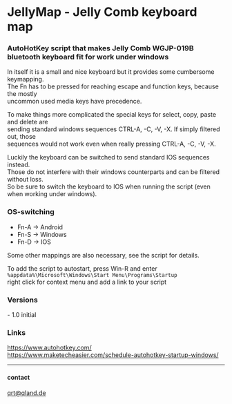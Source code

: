 # **JellyMap - Jelly Comb keyboard map**
### **AutoHotKey script that makes Jelly Comb WGJP-019B bluetooth keyboard fit for work under windows**

In itself it is a small and nice keyboard but it provides some cumbersome keymapping.  
The Fn has to be pressed for reaching escape and function keys, because the mostly  
uncommon used media keys have precedence.

To make things more complicated the special keys for select, copy, paste and delete are  
sending standard windows sequences CTRL-A, -C, -V, -X. If simply filtered out, those  
sequences would not work even when really pressing CTRL-A, -C, -V, -X. 

Luckily the keyboard can be switched to send standard IOS sequences instead.  
Those do not interfere with their windows counterparts and can be filtered without loss.  
So be sure to switch the keyboard to IOS when running the script (even when working under windows).

### OS-switching
- Fn-A -> Android  
- Fn-S -> Windows  
- Fn-D -> IOS  

Some other mappings are also necessary, see the script for details.

To add the script to autostart, press Win-R and enter  
`%appdata%\Microsoft\Windows\Start Menu\Programs\Startup`  
right click for context menu and add a link to your script

### **Versions**
\- 1.0 initial  

### **Links**
https://www.autohotkey.com/  
https://www.maketecheasier.com/schedule-autohotkey-startup-windows/

---

#### contact
[qrt@qland.de](mailto:qrt@qland.de)

